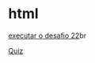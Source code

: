 # html
 <a href="https://jfelipenery.github.io/html/exercicios/modulo2/ex022/desafio.html"> executar o desafio 22</a>br

<a href="https://jfelipenery.github.io/estudos-html-css/projeto-estudo/quiz.html"> Quiz </a>
